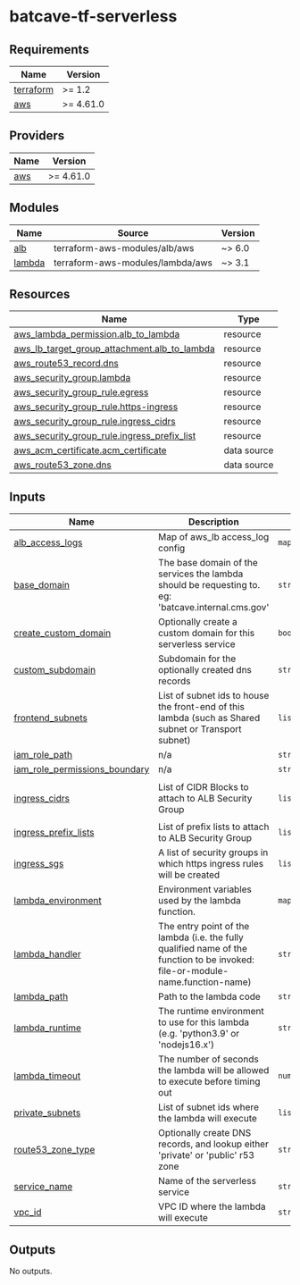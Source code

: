 # batcave-tf-serverless

<!-- BEGINNING OF PRE-COMMIT-TERRAFORM DOCS HOOK -->
## Requirements

| Name | Version |
|------|---------|
| <a name="requirement_terraform"></a> [terraform](#requirement\_terraform) | >= 1.2 |
| <a name="requirement_aws"></a> [aws](#requirement\_aws) | >= 4.61.0 |

## Providers

| Name | Version |
|------|---------|
| <a name="provider_aws"></a> [aws](#provider\_aws) | >= 4.61.0 |

## Modules

| Name | Source | Version |
|------|--------|---------|
| <a name="module_alb"></a> [alb](#module\_alb) | terraform-aws-modules/alb/aws | ~> 6.0 |
| <a name="module_lambda"></a> [lambda](#module\_lambda) | terraform-aws-modules/lambda/aws | ~> 3.1 |

## Resources

| Name | Type |
|------|------|
| [aws_lambda_permission.alb_to_lambda](https://registry.terraform.io/providers/hashicorp/aws/latest/docs/resources/lambda_permission) | resource |
| [aws_lb_target_group_attachment.alb_to_lambda](https://registry.terraform.io/providers/hashicorp/aws/latest/docs/resources/lb_target_group_attachment) | resource |
| [aws_route53_record.dns](https://registry.terraform.io/providers/hashicorp/aws/latest/docs/resources/route53_record) | resource |
| [aws_security_group.lambda](https://registry.terraform.io/providers/hashicorp/aws/latest/docs/resources/security_group) | resource |
| [aws_security_group_rule.egress](https://registry.terraform.io/providers/hashicorp/aws/latest/docs/resources/security_group_rule) | resource |
| [aws_security_group_rule.https-ingress](https://registry.terraform.io/providers/hashicorp/aws/latest/docs/resources/security_group_rule) | resource |
| [aws_security_group_rule.ingress_cidrs](https://registry.terraform.io/providers/hashicorp/aws/latest/docs/resources/security_group_rule) | resource |
| [aws_security_group_rule.ingress_prefix_list](https://registry.terraform.io/providers/hashicorp/aws/latest/docs/resources/security_group_rule) | resource |
| [aws_acm_certificate.acm_certificate](https://registry.terraform.io/providers/hashicorp/aws/latest/docs/data-sources/acm_certificate) | data source |
| [aws_route53_zone.dns](https://registry.terraform.io/providers/hashicorp/aws/latest/docs/data-sources/route53_zone) | data source |

## Inputs

| Name | Description | Type | Default | Required |
|------|-------------|------|---------|:--------:|
| <a name="input_alb_access_logs"></a> [alb\_access\_logs](#input\_alb\_access\_logs) | Map of aws\_lb access\_log config | `map(any)` | `{}` | no |
| <a name="input_base_domain"></a> [base\_domain](#input\_base\_domain) | The base domain of the services the lambda should be requesting to.  eg: 'batcave.internal.cms.gov' | `string` | n/a | yes |
| <a name="input_create_custom_domain"></a> [create\_custom\_domain](#input\_create\_custom\_domain) | Optionally create a custom domain for this serverless service | `bool` | `false` | no |
| <a name="input_custom_subdomain"></a> [custom\_subdomain](#input\_custom\_subdomain) | Subdomain for the optionally created dns records | `string` | `"status"` | no |
| <a name="input_frontend_subnets"></a> [frontend\_subnets](#input\_frontend\_subnets) | List of subnet ids to house the front-end of this lambda (such as Shared subnet or Transport subnet) | `list(any)` | n/a | yes |
| <a name="input_iam_role_path"></a> [iam\_role\_path](#input\_iam\_role\_path) | n/a | `string` | `"/delegatedadmin/developer/"` | no |
| <a name="input_iam_role_permissions_boundary"></a> [iam\_role\_permissions\_boundary](#input\_iam\_role\_permissions\_boundary) | n/a | `string` | `""` | no |
| <a name="input_ingress_cidrs"></a> [ingress\_cidrs](#input\_ingress\_cidrs) | List of CIDR Blocks to attach to ALB Security Group | `list(any)` | <pre>[<br>  "10.0.0.0/8"<br>]</pre> | no |
| <a name="input_ingress_prefix_lists"></a> [ingress\_prefix\_lists](#input\_ingress\_prefix\_lists) | List of prefix lists to attach to ALB Security Group | `list(any)` | `[]` | no |
| <a name="input_ingress_sgs"></a> [ingress\_sgs](#input\_ingress\_sgs) | A list of security groups in which https ingress rules will be created | `list(string)` | `[]` | no |
| <a name="input_lambda_environment"></a> [lambda\_environment](#input\_lambda\_environment) | Environment variables used by the lambda function. | `map(string)` | `null` | no |
| <a name="input_lambda_handler"></a> [lambda\_handler](#input\_lambda\_handler) | The entry point of the lambda (i.e. the fully qualified name of the function to be invoked: file-or-module-name.function-name) | `string` | n/a | yes |
| <a name="input_lambda_path"></a> [lambda\_path](#input\_lambda\_path) | Path to the lambda code | `string` | `"lambda"` | no |
| <a name="input_lambda_runtime"></a> [lambda\_runtime](#input\_lambda\_runtime) | The runtime environment to use for this lambda (e.g. 'python3.9' or 'nodejs16.x') | `string` | `"nodejs16.x"` | no |
| <a name="input_lambda_timeout"></a> [lambda\_timeout](#input\_lambda\_timeout) | The number of seconds the lambda will be allowed to execute before timing out | `number` | `3` | no |
| <a name="input_private_subnets"></a> [private\_subnets](#input\_private\_subnets) | List of subnet ids where the lambda will execute | `list(any)` | n/a | yes |
| <a name="input_route53_zone_type"></a> [route53\_zone\_type](#input\_route53\_zone\_type) | Optionally create DNS records, and lookup either 'private' or 'public' r53 zone | `string` | `"private"` | no |
| <a name="input_service_name"></a> [service\_name](#input\_service\_name) | Name of the serverless service | `string` | `"batcave-status"` | no |
| <a name="input_vpc_id"></a> [vpc\_id](#input\_vpc\_id) | VPC ID where the lambda will execute | `string` | n/a | yes |

## Outputs

No outputs.
<!-- END OF PRE-COMMIT-TERRAFORM DOCS HOOK -->
